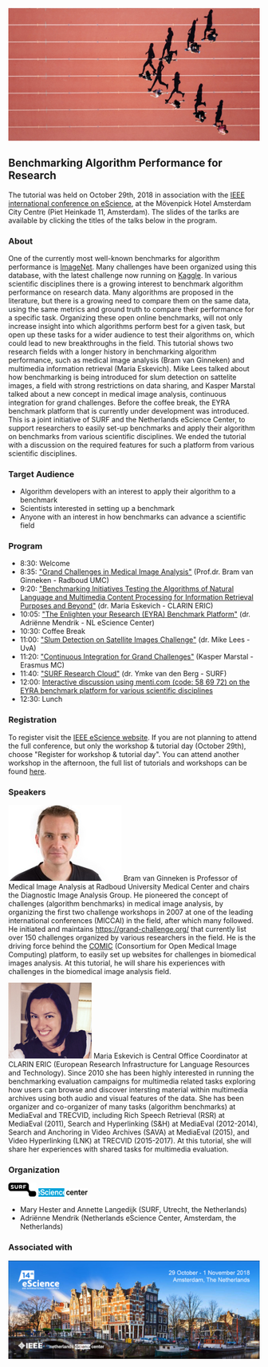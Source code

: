 
![steven-lelham-342930-unsplash.jpg](/steven-lelham-342930-unsplash.jpg)
## Benchmarking Algorithm Performance for Research
The tutorial was held on October 29th, 2018 in association with the [IEEE international conference on eScience](https://www.escience2018.com/), at the Mövenpick Hotel Amsterdam City Centre (Piet Heinkade 11, Amsterdam). The slides of the tarlks are available by clicking the titles of the talks below in the program. 

### About
One of the currently most well-known benchmarks for algorithm performance is [ImageNet](http://www.image-net.org/). Many challenges have been organized using this database, with the latest challenge now running on [Kaggle](https://www.kaggle.com/c/imagenet-object-localization-challenge). In various scientific disciplines there is a growing interest to benchmark algorithm performance on research data. Many algorithms are proposed in the literature, but there is a growing need to compare them on the same data, using the same metrics and ground truth to compare their performance for a specific task. Organizing these open online benchmarks, will not only increase insight into which algorithms perform best for a given task, but open up these tasks for a wider audience to test their algorithms on, which could lead to new breakthroughs in the field. This tutorial shows two research fields with a longer history in benchmarking algorithm performance, such as medical image analysis (Bram van Ginneken) and multimedia information retrieval (Maria Eskevich). Mike Lees talked about how benchmarking is being introduced for slum detection on sattelite images, a field with strong restrictions on data sharing, and Kasper Marstal talked about a new concept in medical image analysis, continuous integration for grand challenges. Before the coffee break, the EYRA benchmark platform that is currently under development was introduced. This is a joint initiative of SURF and the Netherlands eScience Center, to support researchers to easily set-up benchmarks and apply their algorithm on benchmarks from various scientific disciplines. We ended the tutorial with a discussion on the required features for such a platform from various scientific disciplines.     

### Target Audience
* Algorithm developers with an interest to apply their algorithm to a benchmark
* Scientists interested in setting up a benchmark
* Anyone with an interest in how benchmarks can advance a scientific field 

### Program

* 8:30: Welcome
* 8:35: ["Grand Challenges in Medical Image Analysis"](https://github.com/NLeSC/IEEE-eScience-Tutorial-Designing-Benchmarks/blob/master/Grand%20Challenges%20in%20Medical%20Image%20Analysis.pdf) (Prof.dr. Bram van Ginneken - Radboud UMC)
* 9:20: ["Benchmarking Initiatives Testing the Algorithms of Natural Language and Multimedia Content Processing for Information Retrieval Purposes and Beyond"](https://github.com/NLeSC/IEEE-eScience-Tutorial-Designing-Benchmarks/blob/master/2018_10_29-eSCience-BenchmarkTutotiral_ME.pdf) (dr. Maria Eskevich - CLARIN ERIC)
* 10:05: ["The Enlighten your Research (EYRA) Benchmark Platform"](https://github.com/NLeSC/IEEE-eScience-Tutorial-Designing-Benchmarks/blob/master/EYRA%20Benchmark%20platform.pdf) (dr. Adriënne Mendrik - NL eScience Center)
* 10:30: Coffee Break
* 11:00: ["Slum Detection on Satellite Images Challenge"](https://github.com/NLeSC/IEEE-eScience-Tutorial-Designing-Benchmarks/blob/master/escience%20conference.pdf) (dr. Mike Lees - UvA)
* 11:20: ["Continuous Integration for Grand Challenges"](https://github.com/NLeSC/IEEE-eScience-Tutorial-Designing-Benchmarks/blob/master/continuous-registration-ieee-escience-conf.pdf) (Kasper Marstal - Erasmus MC)
* 11:40: ["SURF Research Cloud"](https://github.com/NLeSC/IEEE-eScience-Tutorial-Designing-Benchmarks/blob/master/Ymke-ResearchCloud.pptx) (dr. Ymke van den Berg - SURF)
* 12:00: [Interactive discussion using menti.com (code: 58 69 72) on the EYRA benchmark platform for various scientific disciplines](https://github.com/NLeSC/IEEE-eScience-Tutorial-Designing-Benchmarks/blob/master/181029_IEEE_EYRA_mentimeter_results.pdf)
* 12:30: Lunch

### Registration
To register visit the [IEEE eScience website](https://www.escience2018.com/page/419707). If you are not planning to attend the full conference, but only the workshop & tutorial day (October 29th), choose "Register for workshop & tutorial day". You can attend another workshop in the afternoon, the full list of tutorials and workshops can be found [here](https://www.escience2018.com/page/419754).

### Speakers

![Bram van Ginneken](/Bram_van_Ginneken2.jpg)
Bram van Ginneken is Professor of Medical Image Analysis at Radboud University Medical Center and chairs the Diagnostic Image Analysis Group. He pioneered the concept of challenges (algorithm benchmarks) in medical image analysis, by organizing the first two challenge workshops in 2007 at one of the leading international conferences (MICCAI) in the field, after which many followed. He initiated and maintains https://grand-challenge.org/ that currently list over 150 challenges organized by various researchers in the field. He is the driving force behind the [COMIC](https://grand-challenge.org/Create_your_own_challenge/) (Consortium for Open Medical Image Computing) platform, to easily set up websites for challenges in biomedical images analysis. At this tutorial, he will share his experiences with challenges in the biomedical image analysis field.

![Maria Eskevich](/Maria2.png)
Maria Eskevich is Central Office Coordinator at CLARIN ERIC (European Research Infrastructure for Language Resources and Technology). Since 2010 she has been highly interested in running the benchmarking evaluation campaigns for multimedia related tasks exploring how users can browse and discover intersting material within multimedia archives using both audio and visual features of the data. She has been organizer and co-organizer of many tasks (algorithm benchmarks) at MediaEval and TRECVID, including Rich Speech Retrieval (RSR) at MediaEval (2011), Search and Hyperlinking (S&H) at MediaEval (2012-2014), Search and Anchoring in Video Archives (SAVA) at MediaEval (2015), and Video Hyperlinking (LNK) at TRECVID (2015-2017). At this tutorial, she will share her experiences with shared tasks for multimedia evaluation.

### Organization

![Surf](/surf2.png) ![eScience](/escience2.png)
* Mary Hester and Annette Langedijk (SURF, Utrecht, the Netherlands) 
* Adriënne Mendrik (Netherlands eScience Center, Amsterdam, the Netherlands) 

### Associated with

![IEEE eScience](/Header_IEEE_eScience2018_web500_v2.png)


 

